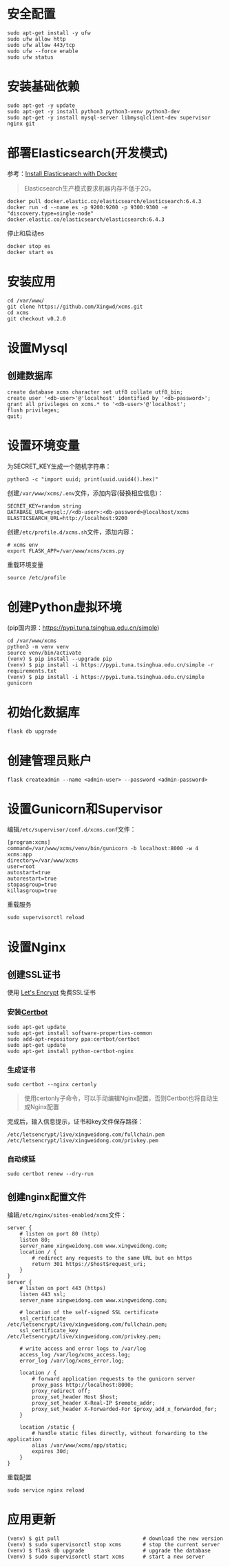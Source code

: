 # 安全配置
```
sudo apt-get install -y ufw
sudo ufw allow http
sudo ufw allow 443/tcp
sudo ufw --force enable
sudo ufw status
```


# 安装基础依赖
```
sudo apt-get -y update
sudo apt-get -y install python3 python3-venv python3-dev
sudo apt-get -y install mysql-server libmysqlclient-dev supervisor nginx git
```

# 部署Elasticsearch(开发模式)
参考：[Install Elasticsearch with Docker](https://www.elastic.co/guide/en/elasticsearch/reference/6.4/docker.html)

> Elasticsearch生产模式要求机器内存不低于2G。
```
docker pull docker.elastic.co/elasticsearch/elasticsearch:6.4.3
docker run -d --name es -p 9200:9200 -p 9300:9300 -e "discovery.type=single-node" docker.elastic.co/elasticsearch/elasticsearch:6.4.3
```
停止和启动es
```
docker stop es
docker start es
```

# 安装应用
```
cd /var/www/
git clone https://github.com/Xingwd/xcms.git
cd xcms
git checkout v0.2.0
```


# 设置Mysql
## 创建数据库
```
create database xcms character set utf8 collate utf8_bin;
create user '<db-user>'@'localhost' identified by '<db-password>';
grant all privileges on xcms.* to '<db-user>'@'localhost';
flush privileges;
quit;
```

# 设置环境变量
为SECRET_KEY生成一个随机字符串：
```
python3 -c "import uuid; print(uuid.uuid4().hex)"
```

创建`/var/www/xcms/.env`文件，添加内容(替换相应信息)：
```
SECRET_KEY=random string
DATABASE_URL=mysql://<db-user>:<db-password>@localhost/xcms
ELASTICSEARCH_URL=http://localhost:9200
```


创建`/etc/profile.d/xcms.sh`文件，添加内容：
```
# xcms env
export FLASK_APP=/var/www/xcms/xcms.py
```

重载环境变量
```
source /etc/profile
```


# 创建Python虚拟环境
(pip国内源：https://pypi.tuna.tsinghua.edu.cn/simple)
```
cd /var/www/xcms
python3 -m venv venv
source venv/bin/activate
(venv) $ pip install --upgrade pip
(venv) $ pip install -i https://pypi.tuna.tsinghua.edu.cn/simple -r requirements.txt
(venv) $ pip install -i https://pypi.tuna.tsinghua.edu.cn/simple gunicorn
```

# 初始化数据库
```
flask db upgrade
```

# 创建管理员账户
```
flask createadmin --name <admin-user> --password <admin-password>
```

# 设置Gunicorn和Supervisor
编辑`/etc/supervisor/conf.d/xcms.conf`文件：
```
[program:xcms]
command=/var/www/xcms/venv/bin/gunicorn -b localhost:8000 -w 4 xcms:app
directory=/var/www/xcms
user=root
autostart=true
autorestart=true
stopasgroup=true
killasgroup=true
```

重载服务
```
sudo supervisorctl reload
```

# 设置Nginx
## 创建SSL证书
使用 [Let's Encrypt](https://letsencrypt.org/getting-started/) 免费SSL证书

### 安装[Certbot](https://certbot.eff.org/lets-encrypt/ubuntubionic-nginx)
```
sudo apt-get update
sudo apt-get install software-properties-common
sudo add-apt-repository ppa:certbot/certbot
sudo apt-get update
sudo apt-get install python-certbot-nginx
```

### 生成证书
```
sudo certbot --nginx certonly
```
> 使用certonly子命令，可以手动编辑Nginx配置，否则Certbot也将自动生成Nginx配置

完成后，输入信息提示，证书和key文件保存路径：
```
/etc/letsencrypt/live/xingweidong.com/fullchain.pem
/etc/letsencrypt/live/xingweidong.com/privkey.pem
```

### 自动续延
```
sudo certbot renew --dry-run
```


## 创建nginx配置文件
编辑`/etc/nginx/sites-enabled/xcms`文件：
```
server {
    # listen on port 80 (http)
    listen 80;
    server_name xingweidong.com www.xingweidong.com;
    location / {
        # redirect any requests to the same URL but on https
        return 301 https://$host$request_uri;
    }
}
server {
    # listen on port 443 (https)
    listen 443 ssl;
    server_name xingweidong.com www.xingweidong.com;

    # location of the self-signed SSL certificate
    ssl_certificate /etc/letsencrypt/live/xingweidong.com/fullchain.pem;
    ssl_certificate_key /etc/letsencrypt/live/xingweidong.com/privkey.pem;

    # write access and error logs to /var/log
    access_log /var/log/xcms_access.log;
    error_log /var/log/xcms_error.log;

    location / {
        # forward application requests to the gunicorn server
        proxy_pass http://localhost:8000;
        proxy_redirect off;
        proxy_set_header Host $host;
        proxy_set_header X-Real-IP $remote_addr;
        proxy_set_header X-Forwarded-For $proxy_add_x_forwarded_for;
    }

    location /static {
        # handle static files directly, without forwarding to the application
        alias /var/www/xcms/app/static;
        expires 30d;
    }
}
```

重载配置
```
sudo service nginx reload
```

# 应用更新
```
(venv) $ git pull                           # download the new version
(venv) $ sudo supervisorctl stop xcms       # stop the current server
(venv) $ flask db upgrade                   # upgrade the database
(venv) $ sudo supervisorctl start xcms      # start a new server
```

